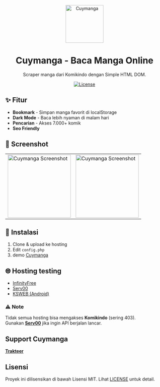 <p align="center">
  <a href="https://trakteer.id/slynnn/">
    <img alt="Cuymanga" src="https://blogger.googleusercontent.com/img/b/R29vZ2xl/AVvXsEiadW1iCb1YeYiJJEePKuKAERWfd6a7vOjEEhlsGj4fbbp7ZWoakJcWeaKOeXYmJEsWSSE88j5pcvnVIap5f_Tq1arJvhpJ6GZ3_6B2TEDlkuz-4i_GaWo6Ps8p5Dv_hYQATVTC-L4NHxG64_Th1rMCTWnLEsCkuy54t6X_PkEiT2RTbh573n6JRsVY_lz-/s735/c519bb45-9731-4f42-955a-824cca20b9c4.jpeg" width="120">
  </a>
</p>

<h1 align="center">Cuymanga - Baca Manga Online</h1>

<p align="center">Scraper manga dari Komikindo dengan Simple HTML DOM.</p>

<p align="center">
  <a href="https://github.com/whyudacok/Cuymanga/blob/main/LICENSE">
    <img src="https://img.shields.io/github/license/whyudacok/cuymanga?color=green" alt="License">
  </a>
</p>


## ✨ Fitur
- **Bookmark** - Simpan manga favorit di localStorage  
- **Dark Mode** - Baca lebih nyaman di malam hari  
- **Pencarian** - Akses 7.000+ komik
- **Seo Friendly** 

## 📸 Screenshot
<table>
  <tr>
    <td><img src="https://blogger.googleusercontent.com/img/b/R29vZ2xl/AVvXsEiNAVp_BHTxnlfoSqSwSD2obg_NGfcmMtGLuAMa1JK7dfMgblESZlwLz3ZL3WC-j_4GIPLl3F9n11Hc31vgATm6z0W348Zn0FXxaiomF329V2ezyGeg_XbmW7PKWjnNYyK3axlPvMXQ5z5CfUay6_4OwgkpXD8BVFmVZhgI55U0Qvo7jQHHB02CGs1L2VN4/s1600/Screenshot_20250307-17213.jpeg" width="200" alt="Cuymanga Screenshot"></td>
    <td><img src="https://blogger.googleusercontent.com/img/b/R29vZ2xl/AVvXsEhWz-YS3eeyp8wniWHLRbT5M2vbqEw3xKPWNFzB4tD3Kxs99w3p-O-lPs-TNh9E_magzupH9cFgh0Un3VGyR5OQMZ4yg_GX9USgTLlj1C4xZhpzgfwwr2NcZTXAHjyCNVuhNDIaEwTfdexATmUUx7-l_PzijAqemUmBq0mN7khQI8vZRb09hnvFoAVVCbZb/s1920/Screenshot_20250307-172444.png" width="200" alt="Cuymanga Screenshot"></td>
  </tr>
</table>



## 🚀 Instalasi
1. Clone & upload ke hosting  
2. Edit `config.php`  
3. demo [Cuymanga](http://cuymanga.infy.uk/)

## 🌐 Hosting testing 
- [InfinityFree](https://www.infinityfree.net/)  
- [Serv00](https://serv00.com)  
- [KSWEB (Android)](https://play.google.com/store/apps/details?id=ru.kslabs.ksweb)  

### ⚠️ Note  
Tidak semua hosting bisa mengakses **Komikindo** (sering 403).  
Gunakan **[Serv00](https://serv00.com)** jika ingin API berjalan lancar.  

## Support Cuymanga  
**[Trakteer](https://trakteer.id/slynnn)**  

## Lisensi  
Proyek ini dilisensikan di bawah Lisensi MIT. Lihat [LICENSE](LICENSE) untuk detail.  
